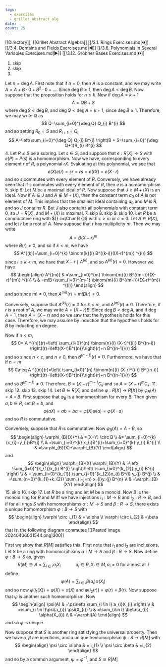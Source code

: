 ```yaml
---
tags:
  - exercises
  - grillet_abstract_alg
date:
count: 25
---
```

[[Directory]], [[Grillet Abstract Algebra]]
[[/3.1. Rings Exercises.md|🞀🞀]] [[/3.4. Domains and Fields Exercises.md|◀]] [[/3.6. Polynomials in Several Variables Exercises.md|▶]] [[/3.12. Gröbner Bases Exercises.md|🞂🞂]]
1. skip
2. skip
3. 
Let ${} n=\deg A {}$. First note that if ${} n=0 {}$, then $A {}$ is a constant, and we may write ${} A=A + B \cdot 0 +B^{2} \cdot  0 +\dots_{} {}$. Since ${} \deg B \geq 1 {}$, then ${} \deg A < \deg  B$. Now suppose that the proposition holds for ${} n\leq k {}$. Now if ${} \deg A=k+1 {}$
$$
A=Q B + S
$$
where ${} \deg S< \deg  B {}$, and ${} \deg Q < \deg A=k+1 {}$, since ${} \deg B \geq 1 {}$. Therefore, we may write $Q$ as
$$
Q=\sum_{i=0}^{\deg Q} Q_{i} B^{i} 
$$
and so setting ${} R_{0}=S {}$ and ${} R_{i+1}=Q_{i} {}$
$$
A=\left(\sum_{i=0}^{\deg Q} Q_{i} B^{i} \right)B + S=\sum_{i=0}^{\deg  Q+1}R_{i} B^{i} 
$$
4. 
Let $R \leq S {}$ be a subring. Let ${} s \in S {}$, and suppose that ${} e:R[X]\to{}S {}$ with ${} e(P)=P(s) {}$ is a homomorphism. Now we have, corresponding to every element ${} r {}$ of ${} R {}$, a polynomial $rX$. Evaluating at this polynomial, we see that
$$
e(X)e(r)=sr=rs=e(rX)=e(X \cdot r)
$$
and so $s$ commutes with every element of $R$. Conversely, we have already seen that if $s$ commutes with every element of $R$, then $e$ is a homomorphism
5. skip
6. 
Let $M$ be a maximal ideal of $R$. Now suppose that $J\geq M+(X) {}$ is an ideal. Now if ${} A \in J$ and ${} A \notin M +(X) {}$, then the constant term $a_{0} {}$ of $A {}$ is not element of ${} M {}$. This implies that the smallest ideal containing $a_{0}$ and $M$ is $R$, and so $J$ contains $R$. But $J$ also contains all polynomials with constant term $0$, so $J=R[X] {}$, and $M+(X)$ is maximal.
7. skip
8. skip
9. skip
10. 
Let $R {}$ be a commutative ring with ${} c=\Char R {}$ with $c>m {}$ or ${} c=0 {}$. Let ${} A \in R[X] {}$, and let $r$ be a root of $A$. Now suppose that $r$ has multiplicity $m$. Then we may write
$$
A=B(X-r)^{m}
$$
where ${} B(r)\neq 0 {}$, and so if $k<m {}$, we have
$$
A^{(k)}=\sum_{i=0}^{k} \binom{k}{i} B^{(k-i)}((X-r)^{m}) ^{(i)}
$$
since ${} i\leq k<m {}$, we have that ${} X-r \mid A^{(k)} {}$, and so ${} A^{(k)}(r)=0 {}$. However we have
$$
\begin{align}
 A^{(m)} & =\sum_{i=0}^{m} \binom{m}{i} B^{(m-i)}((X-r)^{m}) ^{(i)}   \\
 & =m!B+\sum_{i=0}^{m-1} \binom{m}{i} B^{(m-i)}((X-r)^{m}) ^{(i)}
 \end{align}
$$
and so since $m!\neq 0 {}$, then ${} A^{(m)}(r)=m! B(r)\neq 0 {}$. 

Conversely, suppose that ${} A^{(k)}(r)=0 {}$ for $k<m {}$, and ${} A^{(m)}(r)\neq 0 {}$. Therefore, if $r {}$ is a root of $A {}$, we may write ${} A=(X-r)B {}$. Since ${} \deg B<\deg A {}$, and if ${} \deg A=1 {}$, then ${} A=(X-r) {}$ and so we saw that the hypothesis holds for this case. Therefore, we may assume by induction that the hypothesis holds for ${} B {}$ by inducting on degree. 

Now if ${} n <m {}$, 
$$
0= A  ^{(n)}(r)=\left( \sum_{i=0}^{n} \binom{n}{i} (X-r)^{(i)} B^{(n-i)} \right)(r)=\left((X-r)B^{(n)}\right)(r)+n B^{(n-1)}(r)
$$
and so since ${} n<c {}$, and $n\neq 0$, then ${} B^{(n-1)}(r)=0 {}$. Furthermore, we have that if ${} n=m {}$
$$
0\neq A  ^{(n)}(r)=\left( \sum_{i=0}^{n} \binom{n}{i} (X-r)^{(i)} B^{(n-i)} \right)(r)=\left((X-r)B^{(n)}\right)(r)+n B^{(n-1)}(r)
$$
and so ${} B^{(m-1)}\neq 0 {}$. Therefore, ${} B=(X-r)^{m-1}C_{k} {}$ and so ${} A=(X-r)^{m} C_{k} {}$. 
11. skip
12. skip
13. skip
14. 
Let ${} B \in R[X] {}$ and define ${} \varphi:R[X]\to{}R[X] {}$ by ${} \varphi_{B}(A)=A \circ  B {}$. First suppose that ${} \varphi_{B} {}$ is a homomorphism for every ${} B {}$. Then given ${} a,\, b \in R {}$, set ${} B=b {}$, and 
$$
\varphi(aX)=ab =ba=\varphi(X)\varphi(a)=\varphi(X \cdot  a)
$$
and so $R$ is commutative.

Conversely, suppose that $R$ is commutative. Now ${} \varphi_{B}(A)=A \circ  B {}$, so
$$
\begin{align}
 \varphi_{B}(X+Y) & =(X+Y) \circ  B   \\
 &= \sum_{i=0}^{k}(x_{i}+y_{i})B^{i} \\
 & =\sum_{i=0}^{k} x_{i}B^{i}+\sum_{i=0}^{k} y_{i} B^{i} \\
 & =\varphi_{B}(X)+\varphi_{B}(Y)
 \end{align}
$$
and
$$
\begin{align}
\varphi_{B}(X) \varphi_{B}(Y) & =\left( \sum_{i=0}^{k_{1}}x_{i} B^{i} \right)\left( \sum_{i=0}^{k_{2}} y_{i} B^{i} \right) \\
 & = \sum_{i=0}^{k_{1}} \sum_{j=0}^{k_{2}}x_{i} B^{i} y_{j} B^{j} \\
 & =\sum_{n=0}^{k_{1}+k_{2}} \sum_{i+j=n} x_{i}y_{j} B^{n} \\
 & =\varphi_{B}(XY)
\end{align}
$$
15. skip
16. skip
17. 
Let $R$ be a ring and let $M$ be a monoid. Now $B {}$ is the monoid ring for ${} R$ and $M {}$ iff we have injections ${} i_{1}:M\to{}B {}$ and ${} i_{2}:R\to{}B {}$, and if for all rings ${} S {}$ with homomorphisms ${} \alpha:M\to{}S {}$ and ${} \beta : R\to{}S {}$, there exists a unique homomorphism $\varphi:B\to{}S {}$ with
$$
\begin{align}
 \varphi \circ  i_{1}  & = \alpha  \\
 \varphi \circ  i_{2}  & =\beta
 \end{align}
$$
that is, the following diagram commutes
![[Pasted image 20240406031544.png|300]]


First we show that ${} R[M] {}$ satisfies this. First note that $i_{1} {}$ and $i_{2} {}$ are inclusions. Let ${} S$ be a ring with homomorphisms ${} \alpha:M\to{}S {}$ and $\beta:R\to{}S {}$. Now define ${} \varphi:B\to{}S {}$ as, given 
$$
R[M]\ni A=\sum_{i \in I} a_{i} X_{i}\qquad \quad a_{i} \in R,\, X_{i} \in M,\, a_{i}=0 \text{ for almost all }i
$$
define
$$
\varphi(A)=\sum_{i \in I} \beta(a_{i}) \alpha(X_{i})
$$
and so now ${} \varphi(i_{1}(X))=\varphi(X)=\alpha(X) {}$ and ${} \varphi(i_{2}(r))=\varphi(r)=\beta(r) {}$. Now suppose that $\psi$ is another such homomorphism. Now 
$$
\begin{align}
 \psi(A) & =\psi\left( \sum_{i \in I} a_{i}X_{i} \right)   \\
 & =\sum_{i \in I}\psi(a_{i}) \psi(X_{i}) \\
 & =\sum_{i\in I} \beta(a_{i}) \alpha(X_{i}) \\
 & =\varphi(A)
 \end{align}
$$
and so $\varphi$ is unique.

Now suppose that $S$ is another ring satisfying the universal property. Then we have $\alpha,\, \beta {}$ are injections, and a unique homomorphism ${} \psi: S\to{}R[M] {}$ with
$$
\begin{align}
\psi \circ  \alpha  & = i_{1} \\
\psi \circ  \beta & =i_{2}
\end{align}
$$
and so by a common argument, $\psi=\varphi ^{-1} {}$, and ${} S \cong  R[M] {}$
